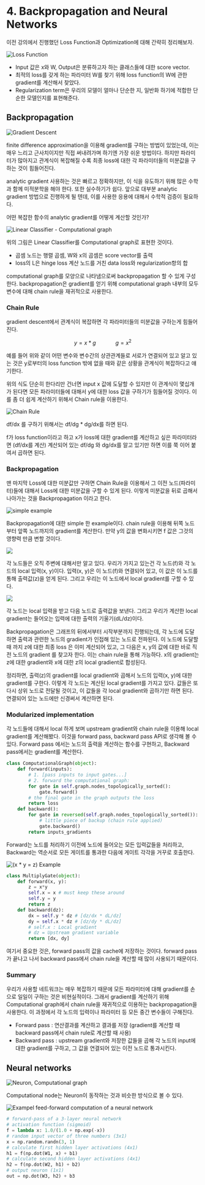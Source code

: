 # 4. Backpropagation and Neural Networks

이전 강의에서 진행했던 Loss Function과 Optimization에 대해 간략히 정리해보자.

![Loss Function](../../.gitbook/assets/image%20%28329%29.png)

* Input 값은 x와 W, Output은 분류하고자 하는 클래스들에 대한 score vector.
* 최적의 loss를 갖게 하는 파라미터 W를 찾기 위해 loss function의 W에 관한 gradient를 계산해서 찾았다.
* Regularization term은 우리의 모델이 얼마나 단순한 지, 일반화 하기에 적합한 단순한 모델인지를 표현해준다.

## Backpropagation

![Gradient Descent](../../.gitbook/assets/image%20%2814%29.png)

 finite difference approximation을 이용해 gradient를 구하는 방법이 있었는데, 이는 매우 느리고 근사치이지만 직접 써내려가며 하기엔 가장 쉬운 방법이다. 하지만 파라미터가 많아지고 관계식이 복잡해질 수록 최종 loss에 대한 각 파라미터들의 미분값을 구하는 것이 힘들어진다.

analytic gradient 사용하는 것은 빠르고 정확하지만, 이 식을 유도하기 위해 많은 수학과 함께 미적분학을 해야 한다. 또한 실수하기가 쉽다. 앞으로 대부분 analytic gradient 방법으로 진행하게 될 텐데, 이를 사용한 응용에 대해서 수학적 검증이 필요하다.

어떤 복잡한 함수의 analytic gradient를 어떻게 계산할 것인가?

![Linear Classifier - Computational graph](../../.gitbook/assets/image%20%28353%29.png)

위의 그림은 Linear Classifier를 Computational graph로 표현한 것이다.

* 곱셈 노드는 행렬 곱셈, W와 x의 곱셈은 score vector를 출력
* loss의 L은 hinge loss 계산 노드를 거친 data loss와 regularization항의 합

computational graph를 모양으로 나타냄으로써 backpropagation 할 수 있게 구성한다. backpropagation은 gradient를 얻기 위해 computational graph 내부의 모두 변수에 대해 chain rule을 재귀적으로 사용한다.

### Chain Rule

gradient descent에서 관계식이 복잡하면 각 파라미터들의 미분값을 구하는게 힘들어진다. 

$$
y=x*g ~~~~~~~~~~~~~
 g=x^2
$$

예를 들어 위와 같이 어떤 변수와 변수간의 상관관계들로 서로가 연결되어 있고 알고 있는 것은 y로부터의 loss function 밖에 없을 때와 같은 상황을 관계식이 복잡하다고 얘기한다. 

위의 식도 단순히 한다리만 건너면 input x 값에 도달할 수 있지만 이 관계식이 몇십개가 된다면 모든 파라미터들에 대해서 y에 대한 loss 값을 구하기가 힘들어질 것이다. 이를 좀 더 쉽게 계산하기 위해서 Chain rule을 이용한다. 

![Chain Rule](../../.gitbook/assets/image%20%28262%29.png)

df/dx 를 구하기 위해서는 df/dg \* dg/dx를 하면 된다. 

f가 loss function이라고 하고 x가 loss에 대한 gradient를 계산하고 싶은 파라미터라면 \(df/dx를 계산\) 계산되어 있는 df/dg 와 dg/dx를 알고 있기만 하면 이를 쭉 이어 붙여서 곱하면 된다.

### Backpropagation

맨 마지막 Loss에 대한 미분값만 구하면 Chain Rule을 이용해서 그 이전 노드\(파라미터\)들에 대해서 Loss에 대한 미분값을 구할 수 있게 된다. 이렇게 미분값을 뒤로 곱해서 나아가는 것을 Backpropagation 이라고 한다.

![simple example](../../.gitbook/assets/image%20%2837%29.png)

Backpropagation에 대한 simple 한 example이다. chain rule을 이용해 뒤쪽 노드부터 앞쪽 노드까지의 gradient를 계산한다. 만약 y의 값을 변화시키면 f 값은 그것의 영향력 만큼 변할 것이다.

![](../../.gitbook/assets/image%20%28386%29.png)

각 노드들은 오직 주변에 대해서만 알고 있다. 우리가 가지고 있는건 각 노드\(f\)와 각 노드의 local 입력\(x, y\)이다. 입력\(x, y\)은 이 노드\(f\)와 연결되어 있고, 이 값은 이 노드를 통해 출력값\(z\)을 얻게 된다. 그리고 우리는 이 노드에서 local gradient를 구할 수 있다.

![](../../.gitbook/assets/image%20%28284%29.png)

각 노드는 local 입력을 받고 다음 노드로 출력값을 보낸다. 그리고 우리가 계산한 local gradient는 들어오는 입력에 대한 출력의  기울기\(dL/dz\)이다. 

Backpropagation은 그래프의 뒤에서부터 시작부분까지 진행되는데, 각 노드에 도달하면 출력과 관련한 노드의 gradient가 인접해 있는 노드로 전파된다. 이 노드에 도달할 때 까지 z에 대한 최종 loss 은 이미 계산되어 있고, 그 다음은 x, y의 값에 대한 바로 직전 노드의 gradient 를 찾고자 한다. 이는 chain rule을 통해 가능하다. x의 gradient는 z에 대한 gradient와 x에 대한 z의 local gradient로 합성된다.

정리하면, 출력\(z\)의 gradient를 local gradient와 곱해서 노드의 입력\(x, y\)에 대한 gradient를 구한다. 이렇게 각 노드는 계산된 local gradient를 가지고 있다. 값들은 또다시 상위 노드로 전달될 것이고, 이 값들을 각 local gradient와 곱하기만 하면 된다. 연결되어 있는 노드에만 신경써서 계산하면 된다.

### Modularized implementation

각 노드들에 대해서 local 하게 보며 upstream gradient와 chain rule을 이용해 local gradient를 계산해봤다. 이것을 forward pass, backward pass API로 생각해 볼 수 있다. Forward pass 에서는 노드의 출력을 계산하는 함수를 구현하고, Backward pass에서는 gradient를 계산한다.

```python
class ComputationalGraph(object):
    def forward(inputs):
        # 1. [pass inputs to input gates...]
        # 2. forward the computational graph:
        for gate in self.graph.nodes_topologically_sorted():
            gate.forward()
        # the final gate in the graph outputs the loss
        return loss 
    def backward():
        for gate in reversed(self.graph.nodes_topologically_sorted()):
            # little piece of backup (chain rule applied)
            gate.backward()
        return inputs_gradients        
```

Forward는 노드를 처리하기 이전에 노드에 들어오는 모든 입력값들을 처리하고, Backward는 역순서로 모든 게이트를 통과한 다음에 게이트 각각을 거꾸로 호출한다.

![\(x \* y = z\) Example](../../.gitbook/assets/image%20%28119%29.png)

```python
class MultiplyGate(object):
    def forward(x, y):
        z = x*y
        self.x = x # must keep these around
        self.y = y
        return z
    def backward(dz):
        dx = self.y * dz # [dz/dx * dL/dz]
        dy = self.x * dz # [dz/dy * dL/dz]
        # self.x : Local gradient
        # dz = Upstream gradient variable
        return [dx, dy]
```

여기서 중요한 것은, forward pass의 값을 cache에 저장하는 것이다. forward pass가 끝나고 나서 backward pass에서 chain rule을 계산할 때 많이 사용되기 때문이다.

### Summary

우리가 사용할 네트워크는 매우 복잡하기 때문에 모든 파라미터에 대해 gradient를 손으로 일일이 구하는 것은 비현실적이다. 그래서 gradient를 계산하기 위해  Computational graph에서 chain rule을 재귀적으로 이용하는 backpropagation을 사용한다. 이 과정에서 각 노드의 입력이나 파라미터 등 모든 중간 변수들이 구해진다.

* Forward pass : 연산결과를 계산하고 결과를 저장 \(gradient를 계산할 때 backward pass에서 chain rule로 계산할 때 사용\)
* Backward pass : upstream gradient와 저장한 값들을 곱해 각 노드의 input에 대한 gradient를 구하고, 그 값을 연결되어 있는 이전 노드로 통과시킨다.

## Neural networks



![Neuron, Computational graph](../../.gitbook/assets/image%20%28156%29.png)

Computational node는 Neuron이 동작하는 것과 비슷한 방식으로 볼 수 있다.

![Exampel feed-forward computation of a neural network](../../.gitbook/assets/image%20%28243%29.png)

```python
# forward-pass of a 3-layer neural network
# activation function (sigmoid)
f = lambda x: 1.0/(1.0 + np.exp(-x)) 
# random input vector of three numbers (3x1)
x = np.random.randn(3, 1)
# calculate first hidden layer activations (4x1)
h1 = f(np.dot(W1, x) + b1)
# calculate second hidden layer activations (4x1)
h2 = f(np.dot(W2, h1) + b2)
# output neuron (1x1)
out = np.dot(W3, h2) + b3
```

